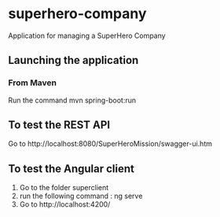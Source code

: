 # superhero-company
Application for managing a SuperHero Company
## Launching the application
### From Maven
Run the command mvn spring-boot:run

## To test the REST API
Go to http://localhost:8080/SuperHeroMission/swagger-ui.htm

## To test the Angular client
1. Go to the folder superclient
2. run the following command : ng serve
3. Go to http://localhost:4200/


